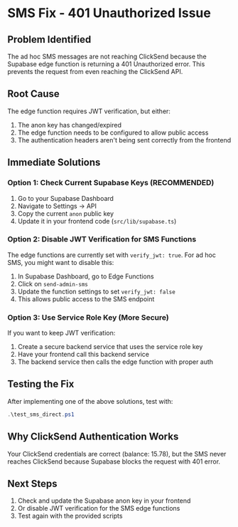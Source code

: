 # SMS Fix - 401 Unauthorized Issue

## Problem Identified
The ad hoc SMS messages are not reaching ClickSend because the Supabase edge function is returning a 401 Unauthorized error. This prevents the request from even reaching the ClickSend API.

## Root Cause
The edge function requires JWT verification, but either:
1. The anon key has changed/expired
2. The edge function needs to be configured to allow public access
3. The authentication headers aren't being sent correctly from the frontend

## Immediate Solutions

### Option 1: Check Current Supabase Keys (RECOMMENDED)
1. Go to your Supabase Dashboard
2. Navigate to Settings → API
3. Copy the current `anon` public key
4. Update it in your frontend code (`src/lib/supabase.ts`)

### Option 2: Disable JWT Verification for SMS Functions
The edge functions are currently set with `verify_jwt: true`. For ad hoc SMS, you might want to disable this:

1. In Supabase Dashboard, go to Edge Functions
2. Click on `send-admin-sms`
3. Update the function settings to set `verify_jwt: false`
4. This allows public access to the SMS endpoint

### Option 3: Use Service Role Key (More Secure)
If you want to keep JWT verification:
1. Create a secure backend service that uses the service role key
2. Have your frontend call this backend service
3. The backend service then calls the edge function with proper auth

## Testing the Fix

After implementing one of the above solutions, test with:
```powershell
.\test_sms_direct.ps1
```

## Why ClickSend Authentication Works
Your ClickSend credentials are correct (balance: 15.78), but the SMS never reaches ClickSend because Supabase blocks the request with 401 error.

## Next Steps
1. Check and update the Supabase anon key in your frontend
2. Or disable JWT verification for the SMS edge functions
3. Test again with the provided scripts
